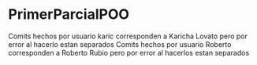 # PrimerParcialPOO
Comits hechos por usuario karic corresponden a Karicha Lovato pero por error al hacerlo estan separados
Comits hechos por usuario Roberto corresponden a Roberto Rubio pero por error al hacerlos estan separados
